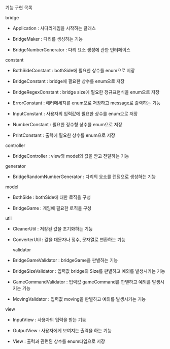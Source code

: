 기능 구현 목록

bridge

- Application
  : 사다리게임을 시작하는 클래스

- BridgeMaker
  : 다리를 생성하는 기능

- BridgeNumberGenerator
  : 다리 요소 생성에 관한 인터페이스

constant

- BothSideConstant
  : bothSide에 필요한 상수를 enum으로 저장

- BridgeConstant
  : bridge에 필요한 상수를 enum으로 저장

- BridgeRegexConstant
  : bridge size에 필요한 정규표현식을 enum으로 저장

- ErrorConstant
  : 에러메세지를 enum으로 저장하고 message로 출력하는 기능

- InputConstant
  : 사용자의 입력값에 필요한 상수를 enum으로 저장

- NumberConstant
  : 필요한 정수형 상수를 enum으로 저장

- PrintConstant
  : 출력에 필요한 상수를 enum으로 저장

controller

- BridgeController
  : view와 model의 값을 받고 전달하는 기능

generator

- BridgeRandomNumberGenerator
  : 다리의 요소를 랜덤으로 생성하는 기능

model

- BothSide
  : bothSide에 대한 로직을 구성

- BridgeGame
  : 게임에 필요한 로직을 구성

util

- CleanerUtil
  : 저장된 값을 초기화하는 기능

- ConverterUtil
  : 값을 대문자나 정수, 문자열로 변환하는 기능

  validator

- BridgeGameValidator
  : bridgeGame을 판별하는 기능

- BridgeSizeValidator
  : 입력값 bridge의 Size를 판별하고 예외를 발생시키는 기능

- GameCommandValidator
  : 입력값 gameCommand를 판별하고 예외를 발생시키는 기능

- MovingValidator
  : 입력값 moving을 판별하고 예외를 발생시키는 기능

view

- InputView
  : 사용자의 입력을 받는 기능

- OutputView
  : 사용자에게 보여지는 출력을 하는 기능

- View
  : 출력과 관련된 상수를 enum타입으로 저장
  
